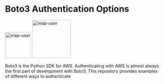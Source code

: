 # Boto3 Authentication Options

<img width="85" alt="map-user" src="https://img.shields.io/badge/views-222-green"> <img width="125" alt="map-user" src="https://img.shields.io/badge/unique visits-054-green">

Boto3 is the Python SDK for AWS. Authenticating with AWS is almost always the first part of development with Boto3. This repository provides examples of different ways to authenticate

